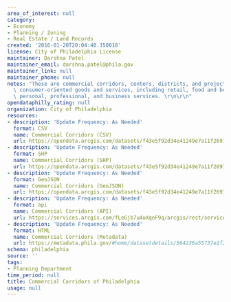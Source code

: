```yaml
---
area_of_interest: null
category:
- Economy
- Planning / Zoning
- Real Estate / Land Records
created: '2016-01-20T20:04:40.350818'
license: City of Philadelphia License
maintainer: Darshna Patel
maintainer_email: darshna.patel@phila.gov
maintainer_link: null
maintainer_phone: null
notes: "These are commercial corridors, centers, districts, and projects that provide\
  \ consumer-oriented goods and services, including retail, food and beverage, and\
  \ personal, professional, and business services. \r\n\r\n"
opendataphilly_rating: null
organization: City of Philadelphia
resources:
- description: 'Update Frequency: As Needed'
  format: CSV
  name: Commercial Corridors (CSV)
  url: https://opendata.arcgis.com/datasets/f43e5f92d34e41249e7a11f269792d11_0.csv
- description: 'Update Frequency: As Needed'
  format: SHP
  name: Commercial Corridors (SHP)
  url: https://opendata.arcgis.com/datasets/f43e5f92d34e41249e7a11f269792d11_0.zip
- description: 'Update Frequency: As Needed'
  format: GeoJSON
  name: Commercial Corridors (GeoJSON)
  url: https://opendata.arcgis.com/datasets/f43e5f92d34e41249e7a11f269792d11_0.geojson
- description: 'Update Frequency: As Needed'
  format: api
  name: Commercial Corridors (API)
  url: https://services.arcgis.com/fLeGjb7u4uXqeF9q/arcgis/rest/services/Commercial_Corridors/FeatureServer/0/query?outFields=*&where=1%3D1
- description: 'Update Frequency: As Needed'
  format: HTML
  name: Commercial Corridors (Metadata)
  url: https://metadata.phila.gov/#home/datasetdetails/564236a55737e1f263ae5e3f/representationdetails/56423a4e902dbdd813db9a55/
schema: philadelphia
source: ''
tags:
- Planning Department
time_period: null
title: Commercial Corridors of Philadelphia
usage: null
---
```

